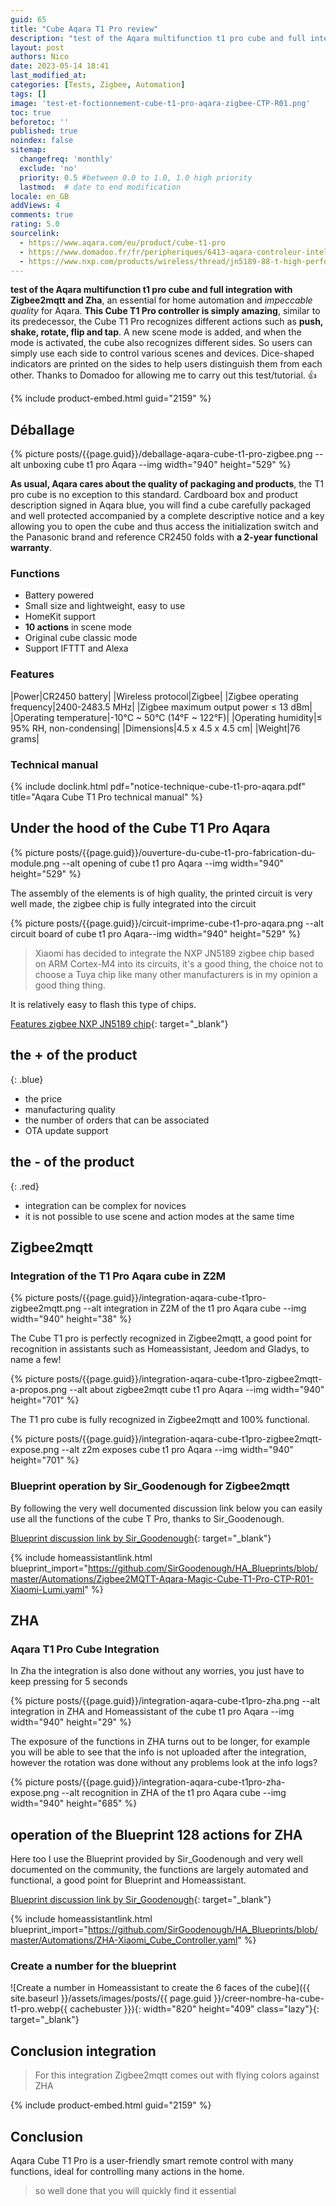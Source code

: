 ```yaml
---
guid: 65
title: "Cube Aqara T1 Pro review"
description: "test of the Aqara multifunction t1 pro cube and full integration with zigbee2mqtt and Zha, an essential for home automation and impeccable quality for Aqara"
layout: post
authors: Nico
date: 2023-05-14 18:41
last_modified_at: 
categories: [Tests, Zigbee, Automation]
tags: []
image: 'test-et-foctionnement-cube-t1-pro-aqara-zigbee-CTP-R01.png'
toc: true
beforetoc: ''
published: true
noindex: false
sitemap:
  changefreq: 'monthly'
  exclude: 'no'
  priority: 0.5 #between 0.0 to 1.0, 1.0 high priority
  lastmod:  # date to end modification
locale: en_GB
addViews: 4
comments: true
rating: 5.0
sourcelink:
  - https://www.aqara.com/eu/product/cube-t1-pro
  - https://www.domadoo.fr/fr/peripheriques/6413-aqara-controleur-intelligent-zigbee-30-aqara-cube-t1-pro-6970504217614.html?domid=39
  - https://www.nxp.com/products/wireless/thread/jn5189-88-t-high-performance-and-ultra-low-power-mcus-for-zigbee-and-thread-with-built-in-nfc-option:JN5189_88_T
---
```


**test of the Aqara multifunction t1 pro cube and full integration with Zigbee2mqtt and Zha**, an essential for home automation and *impeccable quality* for Aqara. **This Cube T1 Pro controller is simply amazing**, similar to its predecessor, the Cube T1 Pro recognizes different actions such as **push, shake, rotate, flip and tap**. A new scene mode is added, and when the mode is activated, the cube also recognizes different sides. So users can simply use each side to control various scenes and devices. Dice-shaped indicators are printed on the sides to help users distinguish them from each other. Thanks to Domadoo for allowing me to carry out this test/tutorial. 👍

{% include product-embed.html guid="2159" %}

## Déballage

{% picture posts/{{page.guid}}/deballage-aqara-cube-t1-pro-zigbee.png --alt unboxing cube t1 pro Aqara --img width="940" height="529" %}

**As usual, Aqara cares about the quality of packaging and products**, the T1 pro cube is no exception to this standard. Cardboard box and product description signed in Aqara blue, you will find a cube carefully packaged and well protected accompanied by a complete descriptive notice and a key allowing you to open the cube and thus access the initialization switch and the Panasonic brand and reference CR2450 folds with **a 2-year functional warranty**.

### Functions

- Battery powered
- Small size and lightweight, easy to use
- HomeKit support
- **10 actions** in scene mode
- Original cube classic mode
- Support IFTTT and Alexa
 
### Features

|Power|CR2450 battery|
|Wireless protocol|Zigbee|
|Zigbee operating frequency|2400-2483.5 MHz|
|Zigbee maximum output power ≤ 13 dBm|
|Operating temperature|-10°C ~ 50°C (14°F ~ 122°F)|
|Operating humidity|≤ 95% RH, non-condensing|
|Dimensions|4.5 x 4.5 x 4.5 cm|
|Weight|76 grams|

### Technical manual

{% include doclink.html pdf="notice-technique-cube-t1-pro-aqara.pdf" title="Aqara Cube T1 Pro technical manual" %}

## Under the hood of the Cube T1 Pro Aqara

{% picture posts/{{page.guid}}/ouverture-du-cube-t1-pro-fabrication-du-module.png --alt opening of cube t1 pro Aqara --img width="940" height="529" %}

The assembly of the elements is of high quality, the printed circuit is very well made, the zigbee chip is fully integrated into the circuit

{% picture posts/{{page.guid}}/circuit-imprime-cube-t1-pro-aqara.png --alt circuit board of cube t1 pro Aqara--img width="940" height="529" %}

> Xiaomi has decided to integrate the NXP JN5189 zigbee chip based on ARM Cortex-M4 into its circuits, it's a good thing, the choice not to choose a Tuya chip like many other manufacturers is in my opinion a good thing thing.

It is relatively easy to flash this type of chips.

[Features zigbee NXP JN5189 chip](https://www.nxp.com/products/wireless/thread/jn5189-88-t-high-performance-and-ultra-low-power-mcus-for-zigbee-and-thread-with-built-in-nfc-option:JN5189_88_T){: target="_blank"}


## **the + of the product**
{: .blue}
- the price
- manufacturing quality
- the number of orders that can be associated
- OTA update support

## **the - of the product**
{: .red}

- integration can be complex for novices
- it is not possible to use scene and action modes at the same time


## Zigbee2mqtt

### Integration of the T1 Pro Aqara cube in Z2M

{% picture posts/{{page.guid}}/integration-aqara-cube-t1pro-zigbee2mqtt.png --alt integration in Z2M of the t1 pro Aqara cube --img width="940" height="38" %}

The Cube T1 pro is perfectly recognized in Zigbee2mqtt, a good point for recognition in assistants such as Homeassistant, Jeedom and Gladys, to name a few!

{% picture posts/{{page.guid}}/integration-aqara-cube-t1pro-zigbee2mqtt-a-propos.png --alt about zigbee2mqtt cube t1 pro Aqara --img width="940" height="701" %}

The T1 pro cube is fully recognized in Zigbee2mqtt and 100% functional.

{% picture posts/{{page.guid}}/integration-aqara-cube-t1pro-zigbee2mqtt-expose.png --alt z2m exposes cube t1 pro Aqara --img width="940" height="701" %}

### Blueprint operation by Sir_Goodenough for Zigbee2mqtt

By following the very well documented discussion link below you can easily use all the functions of the cube T Pro, thanks to Sir_Goodenough.

[Blueprint discussion link by Sir_Goodenough](https://community.home-assistant.io/t/zigbee2mqtt-aqara-magic-cube-t1-pro-ctp-r01-xiaomi-lumi-cagl02/525111){: target="_blank"}

{% include homeassistantlink.html blueprint_import="https://github.com/SirGoodenough/HA_Blueprints/blob/master/Automations/Zigbee2MQTT-Aqara-Magic-Cube-T1-Pro-CTP-R01-Xiaomi-Lumi.yaml" %}

## ZHA

### Aqara T1 Pro Cube Integration

In Zha the integration is also done without any worries, you just have to keep pressing for 5 seconds

{% picture posts/{{page.guid}}/integration-aqara-cube-t1pro-zha.png --alt integration in ZHA and Homeassistant of the cube t1 pro Aqara --img width="940" height="29" %}

The exposure of the functions in ZHA turns out to be longer, for example you will be able to see that the info is not uploaded after the integration, however the rotation was done without any problems look at the info logs?

{% picture posts/{{page.guid}}/integration-aqara-cube-t1pro-zha-expose.png --alt recognition in ZHA of the t1 pro Aqara cube --img width="940" height="685" %}

## operation of the Blueprint 128 actions for ZHA

Here too I use the Blueprint provided by Sir_Goodenough and very well documented on the community, the functions are largely automated and functional, a good point for Blueprint and Homeassistant.

[Blueprint discussion link by Sir_Goodenough](https://community.home-assistant.io/t/zha-xiaomi-cube-controller/495975){: target="_blank"}

{% include homeassistantlink.html blueprint_import="https://github.com/SirGoodenough/HA_Blueprints/blob/master/Automations/ZHA-Xiaomi_Cube_Controller.yaml" %}

### Create a number for the blueprint

![Create a number in Homeassistant to create the 6 faces of the cube]({{ site.baseurl }}/assets/images/posts/{{ page.guid }}/creer-nombre-ha-cube-t1-pro.webp{{ cachebuster }}){: width="820" height="409" class="lazy"}{: target="_blank"}

## Conclusion integration

> For this integration Zigbee2mqtt comes out with flying colors against ZHA

{% include product-embed.html guid="2159" %}

## Conclusion

Aqara Cube T1 Pro is a user-friendly smart remote control with many functions, ideal for controlling many actions in the home.
> so well done that you will quickly find it essential